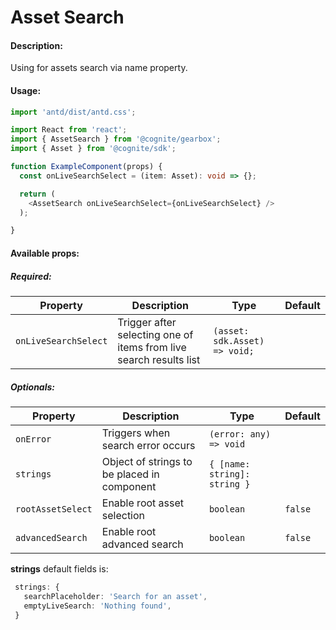 # Asset Search

<!-- STORY -->

#### Description:

Using for assets search via name property.

#### Usage:

```typescript jsx
import 'antd/dist/antd.css';

import React from 'react';
import { AssetSearch } from '@cognite/gearbox';
import { Asset } from '@cognite/sdk';

function ExampleComponent(props) {
  const onLiveSearchSelect = (item: Asset): void => {};

  return (
    <AssetSearch onLiveSearchSelect={onLiveSearchSelect} />
  );

}
```

#### Available props:
##### Required:

| Property              | Description                                                        | Type                  | Default |
| --------------------- | ------------------------------------------------------------------ | --------------------- | ------- |
| `onLiveSearchSelect`  | Trigger after selecting one of items from live search results list | `(asset: sdk.Asset) => void;`            |         |

##### Optionals:

| Property              | Description                                 | Type                        | Default |
| --------------------- | ------------------------------------------- | --------------------------- | ------- |
| `onError`             | Triggers when search error occurs           | `(error: any) => void`      |         |
| `strings`             | Object of strings to be placed in component | `{ [name: string]: string }`|         |
| `rootAssetSelect`     | Enable root asset selection                 | `boolean`                   | `false` |
| `advancedSearch`      | Enable root advanced search                 | `boolean`                   | `false` |

**strings** default fields is:

```typescript
 strings: {
   searchPlaceholder: 'Search for an asset',
   emptyLiveSearch: 'Nothing found',
 }
```
